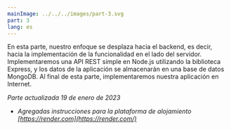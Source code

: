 ```yaml
---
mainImage: ../../../images/part-3.svg
part: 3
lang: es
---
```


<div class="intro">

En esta parte, nuestro enfoque se desplaza hacia el backend, es decir, hacia la implementación de la funcionalidad en el lado del servidor. Implementaremos una API REST simple en Node.js utilizando la biblioteca Express, y los datos de la aplicación se almacenarán en una base de datos MongoDB. Al final de esta parte, implementaremos nuestra aplicación en Internet.

<i>Parte actualizada 19 de enero de 2023</i>
- <i>Agregadas instrucciones para la plataforma de alojamiento [https://render.com](https://render.com/)</i>

</div>
